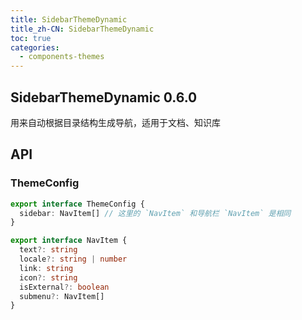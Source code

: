 ```yaml
---
title: SidebarThemeDynamic
title_zh-CN: SidebarThemeDynamic
toc: true
categories:
  - components-themes
---
```


## SidebarThemeDynamic <SupTag>0.6.0</SupTag>

用来自动根据目录结构生成导航，适用于文档、知识库

<SidebarThemeDynamicPG />

## API

### ThemeConfig

```ts
export interface ThemeConfig {
  sidebar: NavItem[] // 这里的 `NavItem` 和导航栏 `NavItem` 是相同
}

export interface NavItem {
  text?: string
  locale?: string | number
  link: string
  icon?: string
  isExternal?: boolean
  submenu?: NavItem[]
}
```
